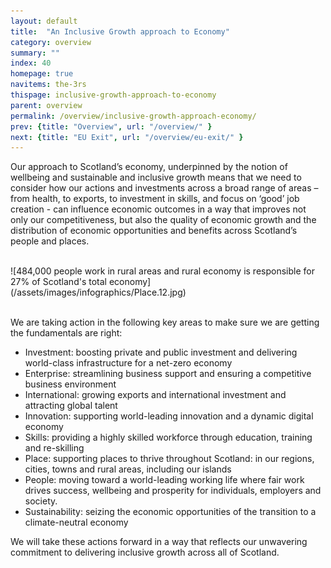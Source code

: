 ```yaml
---
layout: default
title:  "An Inclusive Growth approach to Economy"
category: overview
summary: ""
index: 40
homepage: true
navitems: the-3rs
thispage: inclusive-growth-approach-to-economy
parent: overview
permalink: /overview/inclusive-growth-approach-economy/
prev: {title: "Overview", url: "/overview/" }
next: {title: "EU Exit", url: "/overview/eu-exit/" }
---
```


Our approach to Scotland’s economy, underpinned by the notion of  wellbeing and sustainable and inclusive growth means that we need to consider how our actions and investments across a broad range of areas – from health, to exports, to investment in skills, and focus on ‘good’ job creation - can influence economic outcomes  in a way that improves not only our competitiveness, but also the quality of economic growth and the distribution of economic opportunities and benefits across Scotland’s people and places.   

<br>
![484,000 people work in rural areas and rural economy is responsible for 27% of Scotland's total economy](/assets/images/infographics/Place.12.jpg)
<br><br>

We are taking action in the following key areas to make sure we are getting the fundamentals are right:  

- Investment: boosting private and public investment and delivering world-class infrastructure for a net-zero economy
- Enterprise: streamlining business support and ensuring a competitive business environment
- International: growing exports and international investment and attracting global talent
- Innovation: supporting world-leading innovation and a dynamic digital economy
- Skills: providing a highly skilled workforce through education, training and re-skilling
- Place: supporting places to thrive throughout Scotland: in our regions, cities, towns and rural areas, including our islands
- People: moving toward a world-leading working life where fair work drives success, wellbeing and prosperity for individuals, employers and society.
- Sustainability: seizing the economic opportunities of the transition to a climate-neutral economy

We will take these actions forward in a way that reflects our unwavering commitment to delivering inclusive growth across all of Scotland.
